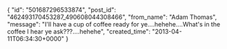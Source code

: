  {
   "id": "501687296533874",
   "post_id": "462493170453287_490608044308466",
   "from_name": "Adam Thomas",
   "message": "I'll have a cup of coffee ready for ye....hehehe....What's in the coffee I hear ye ask???....hehehe",
   "created_time": "2013-04-11T06:34:30+0000"
 }
